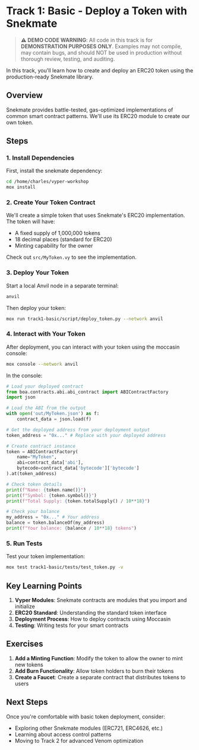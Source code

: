 # Track 1: Basic - Deploy a Token with Snekmate

> **⚠️ DEMO CODE WARNING**: All code in this track is for **DEMONSTRATION PURPOSES ONLY**. Examples may not compile, may contain bugs, and should NOT be used in production without thorough review, testing, and auditing.

In this track, you'll learn how to create and deploy an ERC20 token using the production-ready Snekmate library.

## Overview

Snekmate provides battle-tested, gas-optimized implementations of common smart contract patterns. We'll use its ERC20 module to create our own token.

## Steps

### 1. Install Dependencies

First, install the snekmate dependency:

```bash
cd /home/charles/vyper-workshop
mox install
```

### 2. Create Your Token Contract

We'll create a simple token that uses Snekmate's ERC20 implementation. The token will have:
- A fixed supply of 1,000,000 tokens
- 18 decimal places (standard for ERC20)
- Minting capability for the owner

Check out `src/MyToken.vy` to see the implementation.

### 3. Deploy Your Token

Start a local Anvil node in a separate terminal:

```bash
anvil
```

Then deploy your token:

```bash
mox run track1-basic/script/deploy_token.py --network anvil
```

### 4. Interact with Your Token

After deployment, you can interact with your token using the moccasin console:

```bash
mox console --network anvil
```

In the console:
```python
# Load your deployed contract
from boa.contracts.abi.abi_contract import ABIContractFactory
import json

# Load the ABI from the output
with open('out/MyToken.json') as f:
    contract_data = json.load(f)

# Get the deployed address from your deployment output
token_address = "0x..." # Replace with your deployed address

# Create contract instance
token = ABIContractFactory(
    name="MyToken",
    abi=contract_data['abi'],
    bytecode=contract_data['bytecode']['bytecode']
).at(token_address)

# Check token details
print(f"Name: {token.name()}")
print(f"Symbol: {token.symbol()}")
print(f"Total Supply: {token.totalSupply() / 10**18}")

# Check your balance
my_address = "0x..." # Your address
balance = token.balanceOf(my_address)
print(f"Your balance: {balance / 10**18} tokens")
```

### 5. Run Tests

Test your token implementation:

```bash
mox test track1-basic/tests/test_token.py -v
```

## Key Learning Points

1. **Vyper Modules**: Snekmate contracts are modules that you import and initialize
2. **ERC20 Standard**: Understanding the standard token interface
3. **Deployment Process**: How to deploy contracts using Moccasin
4. **Testing**: Writing tests for your smart contracts

## Exercises

1. **Add a Minting Function**: Modify the token to allow the owner to mint new tokens
2. **Add Burn Functionality**: Allow token holders to burn their tokens
3. **Create a Faucet**: Create a separate contract that distributes tokens to users

## Next Steps

Once you're comfortable with basic token deployment, consider:
- Exploring other Snekmate modules (ERC721, ERC4626, etc.)
- Learning about access control patterns
- Moving to Track 2 for advanced Venom optimization